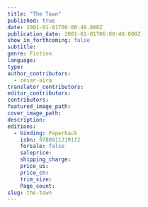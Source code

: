 ```yaml
---
title: "The Town"
published: true
date: 2001-01-01T06:00:48.000Z
publication_date: 2001-01-01T06:00:48.000Z
show_in_forthcoming: false
subtitle:
genre: Fiction
language:
type:
author_contributors:
  - cesar-aira
translator_contributors:
editor_contributors:
contributors:
featured_image_path:
cover_image_path:
description:
editions:
  - binding: Paperback
    isbn: 9780811219112
    forsale: false
    saleprice:
    shipping_charge:
    price_us:
    price_cn:
    trim_size:
    Page_count:
slug: the-town
---
```

